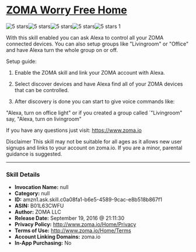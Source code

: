 # [ZOMA Worry Free Home](http://alexa.amazon.com/#skills/amzn1.ask.skill.c0a08fa1-b6e5-4589-9cac-e8b518b867f1)
![5 stars](../../images/ic_star_black_18dp_1x.png)![5 stars](../../images/ic_star_black_18dp_1x.png)![5 stars](../../images/ic_star_black_18dp_1x.png)![5 stars](../../images/ic_star_black_18dp_1x.png)![5 stars](../../images/ic_star_black_18dp_1x.png) 1

With this skill enabled you can ask Alexa to control all your ZOMA connected devices. You can also setup groups like "Livingroom" or "Office" and have Alexa turn the whole group on or off. 

Setup guide:

1. Enable the ZOMA skill and link your ZOMA account with Alexa. 

2. Select discover devices and have Alexa find all of your ZOMA devices that can be controlled. 

3. After discovery is done you can start to give voice commands like:

"Alexa, turn on office light" or if you created a group called ´"Livingroom" say,
"Alexa, turn on livingroom"

If you have any questions just visit: https://www.zoma.io

Disclaimer
This skill may not be suitable for all ages as it allows new user signups and links to your account on zoma.io. If you are a minor, parental guidance is suggested.

***

### Skill Details

* **Invocation Name:** null
* **Category:** null
* **ID:** amzn1.ask.skill.c0a08fa1-b6e5-4589-9cac-e8b518b867f1
* **ASIN:** B01L63CWFU
* **Author:** ZOMA LLC
* **Release Date:** September 19, 2016 @ 21:11:30
* **Privacy Policy:** http://www.zoma.io/Home/Privacy
* **Terms of Use:** http://www.zoma.io/Home/Terms
* **Account Linking Domains:** zoma.io
* **In-App Purchasing:** No
